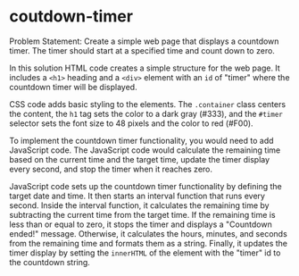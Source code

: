 # coutdown-timer
Problem Statement: Create a simple web page that displays a countdown timer. The timer should start at a specified time and count down to zero.

In this solution 
 HTML code creates a simple structure for the web page. It includes a `<h1>` heading and a `<div>` element with an `id` of "timer" where the countdown timer will be displayed.

 CSS code adds basic styling to the elements. The `.container` class centers the content, the `h1` tag sets the color to a dark gray (#333), and the `#timer` selector sets the font size to 48 pixels and the color to red (#F00).

To implement the countdown timer functionality, you would need to add JavaScript code. The JavaScript code would calculate the remaining time based on the current time and the target time, update the timer display every second, and stop the timer when it reaches zero.

 JavaScript code sets up the countdown timer functionality by defining the target date and time. It then starts an interval function that runs every second. Inside the interval function, it calculates the remaining time by subtracting the current time from the target time. If the remaining time is less than or equal to zero, it stops the timer and displays a "Countdown ended!" message. Otherwise, it calculates the hours, minutes, and seconds from the remaining time and formats them as a string. Finally, it updates the timer display by setting the `innerHTML` of the element with the "timer" id to the countdown string.




